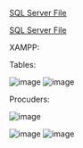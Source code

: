 [SQL Server File](SQL_Server/retsepti_raamat.sql)

[SQL Server File](XAMPP/retsepti_raamat.sql)

XAMPP:

Tables:

![image](https://github.com/user-attachments/assets/ead0bc84-8c32-4121-99f5-2a093579ec0f)
![image](https://github.com/user-attachments/assets/338e5241-9893-471d-a5ab-464a5eafe8cc)

Procuders:

![image](https://github.com/user-attachments/assets/42a901d9-7ba6-4e60-91c1-382f4e728991)

![image](https://github.com/user-attachments/assets/66296244-ce5c-42fb-8195-505206497073)
![image](https://github.com/user-attachments/assets/9d222822-f03a-411f-bbf4-d4c51d31040f)
